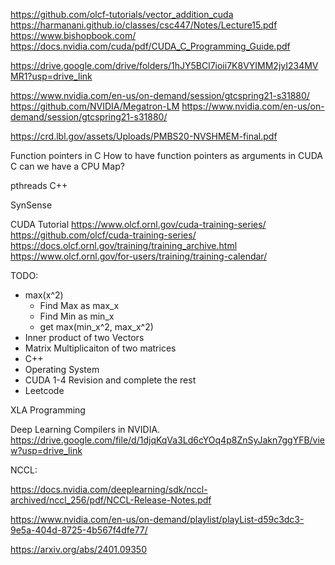 https://github.com/olcf-tutorials/vector_addition_cuda
https://harmanani.github.io/classes/csc447/Notes/Lecture15.pdf
https://www.bishopbook.com/
https://docs.nvidia.com/cuda/pdf/CUDA_C_Programming_Guide.pdf 

https://drive.google.com/drive/folders/1hJY5BCl7ioii7K8VYIMM2jyI234MVMR1?usp=drive_link 

https://www.nvidia.com/en-us/on-demand/session/gtcspring21-s31880/
https://github.com/NVIDIA/Megatron-LM
https://www.nvidia.com/en-us/on-demand/session/gtcspring21-s31880/ 

https://crd.lbl.gov/assets/Uploads/PMBS20-NVSHMEM-final.pdf 

Function pointers in C
How to have function pointers as arguments in CUDA C
can we have a CPU Map?

pthreads
C++




SynSense 


CUDA Tutorial
https://www.olcf.ornl.gov/cuda-training-series/
https://github.com/olcf/cuda-training-series/
https://docs.olcf.ornl.gov/training/training_archive.html
https://www.olcf.ornl.gov/for-users/training/training-calendar/ 


TODO:

* max(x^2)
  - Find Max as max_x
  - Find Min as min_x
  - get max(min_x^2, max_x^2)
* Inner product of two Vectors
* Matrix Multiplicaiton of two matrices
* C++
* Operating System
* CUDA 1-4 Revision and complete the rest
* Leetcode






XLA Programming 

Deep Learning Compilers in NVIDIA.
https://drive.google.com/file/d/1djqKqVa3Ld6cYOq4p8ZnSyJakn7ggYFB/view?usp=drive_link 

NCCL: 

https://docs.nvidia.com/deeplearning/sdk/nccl-archived/nccl_256/pdf/NCCL-Release-Notes.pdf 


https://www.nvidia.com/en-us/on-demand/playlist/playList-d59c3dc3-9e5a-404d-8725-4b567f4dfe77/ 

https://arxiv.org/abs/2401.09350 


